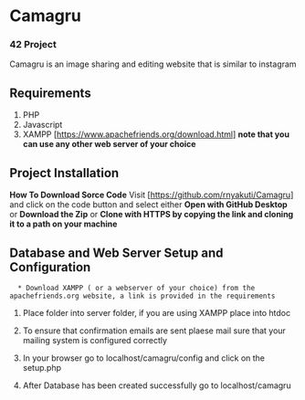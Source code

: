 # Camagru
### 42 Project ###
Camagru is an image sharing and editing website that is similar to instagram

## Requirements ##
1.  PHP
2. Javascript
3. XAMPP [https://www.apachefriends.org/download.html] **note that you can use any other web server of your choice** 

## Project Installation ## 

  **How To Download Sorce Code**
    Visit [https://github.com/rnyakuti/Camagru] and click on the code button and select either **Open with GitHub Desktop** or **Download the Zip** or **Clone with HTTPS
    by copying the link and cloning it to a path on your machine**
    
##    Database and Web Server Setup and Configuration ##
      * Download XAMPP ( or a webserver of your choice) from the apachefriends.org website, a link is provided in the requirements
    

1. Place folder into server folder, if you are using XAMPP place into htdoc

2. To ensure that confirmation emails are sent plaese mail sure that your mailing system is configured correctly

3. In your browser go to localhost/camagru/config and click on the setup.php

4. After Database has been created successfully go to localhost/camagru

